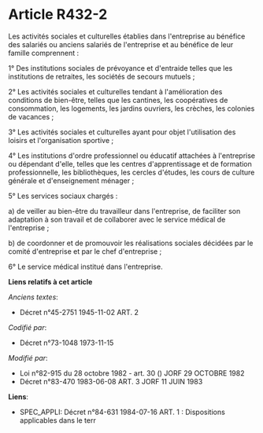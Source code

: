 # Article R432-2

Les activités sociales et culturelles établies dans l'entreprise au bénéfice des salariés ou anciens salariés de l'entreprise
et au bénéfice de leur famille comprennent :

1° Des institutions sociales de prévoyance et d'entraide telles que les institutions de retraites, les sociétés de secours
mutuels ;

2° Les activités sociales et culturelles tendant à l'amélioration des conditions de bien-être, telles que les cantines, les
coopératives de consommation, les logements, les jardins ouvriers, les crèches, les colonies de vacances ;

3° Les activités sociales et culturelles ayant pour objet l'utilisation des loisirs et l'organisation sportive ;

4° Les institutions d'ordre professionnel ou éducatif attachées à l'entreprise ou dépendant d'elle, telles que les centres
d'apprentissage et de formation professionnelle, les bibliothèques, les cercles d'études, les cours de culture générale et
d'enseignement ménager ;

5° Les services sociaux chargés :

a) de veiller au bien-être du travailleur dans l'entreprise, de faciliter son adaptation à son travail et de collaborer avec
le service médical de l'entreprise ;

b) de coordonner et de promouvoir les réalisations sociales décidées par le comité d'entreprise et par le chef d'entreprise ;

6° Le service médical institué dans l'entreprise.

**Liens relatifs à cet article**

_Anciens textes_:

  - Décret n°45-2751 1945-11-02 ART. 2

_Codifié par_:

  - Décret n°73-1048 1973-11-15

_Modifié par_:

  - Loi n°82-915 du 28 octobre 1982 - art. 30 () JORF 29 OCTOBRE 1982
  - Décret n°83-470 1983-06-08 ART. 3 JORF 11 JUIN 1983

**Liens**:

  - SPEC_APPLI: Décret n°84-631 1984-07-16 ART. 1 : Dispositions applicables dans le terr
